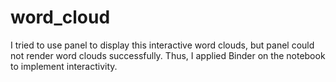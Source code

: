 # word_cloud
I tried to use panel to display this interactive word clouds, but panel could not render word clouds successfully.
Thus, I applied Binder on the notebook to implement interactivity.
